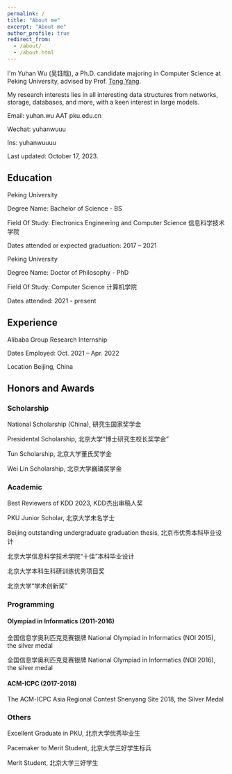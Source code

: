 ```yaml
---
permalink: /
title: "About me"
excerpt: "About me"
author_profile: true
redirect_from: 
  - /about/
  - /about.html
---
```


I'm Yuhan Wu (吴钰晗), a Ph.D. candidate majoring in Computer Science at Peking University, advised by Prof. [Tong Yang](https://yangtonghome.github.io/). 

My research interests lies in all interesting data structures from networks, storage, databases, and more, with a keen interest in large models.

Email: yuhan.wu AAT pku.edu.cn

Wechat: yuhanwuuu

Ins: yuhanwuuuu

Last updated: October 17, 2023.

## Education

Peking University

Degree Name: Bachelor of Science - BS

Field Of Study: Electronics Engineering and Computer Science 信息科学技术学院

Dates attended or expected graduation: 2017 – 2021


Peking University

Degree Name: Doctor of Philosophy - PhD 

Field Of Study: Computer Science 计算机学院

Dates attended: 2021 - present

## Experience

Alibaba Group Research Internship

Dates Employed: Oct. 2021 – Apr. 2022

Location Beijing, China



## Honors and Awards


### Scholarship

National Scholarship (China), 研究生国家奖学金

Presidental Scholarship, 北京大学“博士研究生校长奖学金” 

Tun Scholarship, 北京大学董氏奖学金 

Wei Lin Scholarship, 北京大学巍璘奖学金


### Academic

Best Reviewers of KDD 2023, KDD杰出审稿人奖

PKU Junior Scholar, 北京大学未名学士 

Beijing outstanding undergraduate graduation thesis, 北京市优秀本科毕业设计 

北京大学信息科学技术学院“十佳”本科毕业设计

北京大学本科生科研训练优秀项目奖

北京大学“学术创新奖”





### Programming


#### Olympiad in Informatics (2011-2016)

全国信息学奥利匹克竞赛银牌 National Olympiad in Informatics (NOI 2015), the silver medal

全国信息学奥利匹克竞赛银牌 National Olympiad in Informatics (NOI 2016), the silver medal


#### ACM-ICPC (2017-2018)

The ACM-ICPC Asia Regional Contest Shenyang Site 2018, the Silver Medal


### Others 

Excellent Graduate in PKU, 北京大学优秀毕业生

Pacemaker to Merit Student, 北京大学三好学生标兵

Merit Student, 北京大学三好学生 


